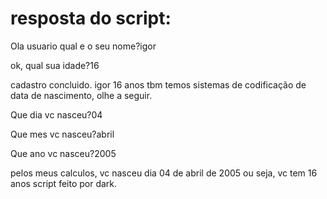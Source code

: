 # resposta do script:

Ola usuario qual e o seu nome?igor

ok, qual sua idade?16

cadastro concluido. igor 16 anos
tbm temos sistemas de codificação de data de nascimento, olhe a seguir.

Que dia vc nasceu?04

Que mes vc nasceu?abril

Que ano vc nasceu?2005

pelos meus calculos, vc nasceu dia 04 de abril de 2005
ou seja, vc tem 16 anos
script feito por dark.
